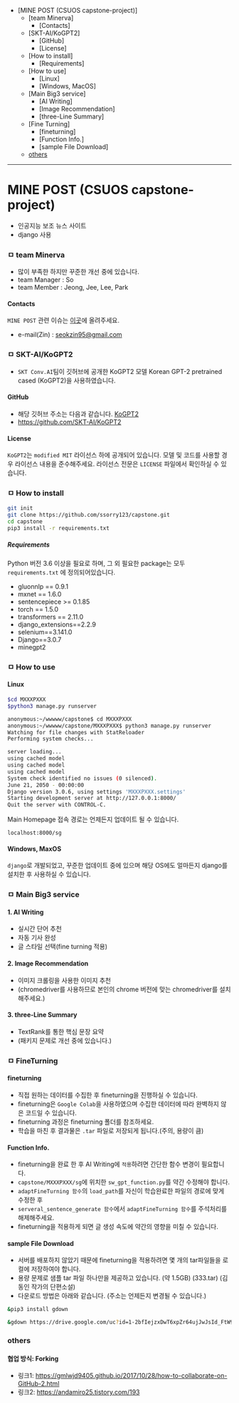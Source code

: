 

<!-- @import "[TOC]" {cmd="toc" depthFrom=1 depthTo=6 orderedList=false} -->

<!-- code_chunk_output -->

- [MINE POST (CSUOS capstone-project)]
  - [team Minerva]
    - [Contacts]
  - [SKT-AI/KoGPT2]
    - [GitHub]
    - [License]
  - [How to install]
    - [Requirements]
  - [How to use]
    - [Linux]
    - [Windows, MacOS]
  - [Main Big3 service]
    - [AI Writing]
    - [Image Recommendation]
    - [three-Line Summary]
  - [Fine Turning]
    - [fineturning]
    - [Function Info.]
    - [sample File Download]
  - [others]()
  

<!-- /code_chunk_output -->

---

# MINE POST (CSUOS capstone-project)
* 인공지능 보조 뉴스 사이트
* django 사용



### ㅁ team Minerva

* 많이 부족한 하지만 꾸준한 개선 중에 있습니다.
* team Manager : So
* team Member : Jeong, Jee, Lee, Park 

#### Contacts

`MINE POST` 관련 이슈는 [이곳](https://github.com/ssorry123/capstone/issues)에 올려주세요.
* e-mail(Zin) : seokzin95@gmail.com



### ㅁ SKT-AI/KoGPT2

* `SKT Conv.AI`팀이 깃허브에 공개한 KoGPT2 모델 Korean GPT-2 pretrained cased (KoGPT2)을 사용하였습니다.

#### GitHub
* 해당 깃허브 주소는 다음과 같습니다. [KoGPT2](https://github.com/SKT-AI/KoGPT2)
* https://github.com/SKT-AI/KoGPT2

#### License
`KoGPT2`는 `modified MIT` 라이선스 하에 공개되어 있습니다. 모델 및 코드를 사용할 경우 라이선스 내용을 준수해주세요. 라이선스 전문은 `LICENSE` 파일에서 확인하실 수 있습니다.



### ㅁ How to install

```sh
git init
git clone https://github.com/ssorry123/capstone.git
cd capstone
pip3 install -r requirements.txt
```


##### Requirements

Python 버전 3.6 이상을 필요로 하며, 그 외 필요한 package는 모두 `requirements.txt` 에 정의되어있습니다.


* gluonnlp == 0.9.1
* mxnet == 1.6.0
* sentencepiece >= 0.1.85
* torch == 1.5.0
* transformers == 2.11.0
* django_extensions==2.2.9
* selenium==3.141.0
* Django==3.0.7
* minegpt2





### ㅁ How to use

####  Linux

```sh
$cd MXXXPXXX
$python3 manage.py runserver
```

```sh
anonymous:~/wwwww/capstone$ cd MXXXPXXX
anonymous:~/wwwww/capstone/MXXXPXXX$ python3 manage.py runserver
Watching for file changes with StatReloader
Performing system checks...

server loading...
using cached model
using cached model
using cached model
System check identified no issues (0 silenced).
June 21, 2050 - 00:00:00
Django version 3.0.6, using settings 'MXXXPXXX.settings'
Starting development server at http://127.0.0.1:8000/
Quit the server with CONTROL-C.

```

Main Homepage 접속 경로는 언제든지 업데이트 될 수 있습니다.
```
localhost:8000/sg
```

#### Windows, MaxOS
`django`로 개발되었고, 꾸준한 업데이트 중에 있으며 해당 OS에도 얼마든지 django를 설치한 후 사용하실 수 있습니다.





### ㅁ Main Big3 service

#### 1. AI Writing
- 실시간 단어 추천
- 자동 기사 완성
- 글 스타일 선택(fine turning 적용)

#### 2. Image Recommendation
- 이미지 크롤링을 사용한 이미지 추천
- (chromedriver를 사용하므로 본인의 chrome 버전에 맞는 chromedriver를 설치해주세요.)

#### 3. three-Line Summary
- TextRank를 통한 핵심 문장 요약
- (패키지 문제로 개선 중에 있습니다.)






### ㅁ FineTurning
#### fineturning
- 직접 원하는 데이터를 수집한 후 fineturning을 진행하실 수 있습니다.
- fineturning은 `Google Colab`을 사용하였으며 수집한 데이터에 따라 완벽하지 않은 코드일 수 있습니다.
- fineturning 과정은 fineturning 폴더를 참조하세요.
- 학습을 마친 후 결과물은 `.tar` 파일로 저장되게 됩니다.(주의, 용량이 큼)

#### Function Info.
- fineturning을 완료 한 후 AI Writing에 `적용`하려면 간단한 함수 변경이 필요합니다.
- `capstone/MXXXPXXX/sg`에 위치한 `sw_gpt_function.py`를 약간 수정해야 합니다.
- `adaptFineTurning 함수`의 `load_path`를 자신이 학습완료한 파일의 경로에 맞게 수정한 후
- `serveral_sentence_generate 함수`에서 `adaptFineTurning 함수`를 주석처리를 해제해주세요.
- fineturning을 적용하게 되면 글 생성 속도에 약간의 영향을 미칠 수 있습니다.

#### sample File Download
- 서버를 배포하지 않았기 때문에 fineturning을 적용하려면 몇 개의 tar파일들을 로컬에 저장하여야 합니다.
- 용량 문제로 샘플 tar 파일 하나만을 제공하고 있습니다. (약 1.5GB) (333.tar) (김동인 작가의 단편소설)
- 다운로드 방법은 아래와 같습니다. (주소는 언제든지 변경될 수 있습니다.)

```sh
&pip3 install gdown

&gdown https://drive.google.com/uc?id=1-2bfIejzxDwT6xpZr64ujJwJsId_FtW9

```





### others

#### 협업 방식: Forking
- 링크1: <https://gmlwjd9405.github.io/2017/10/28/how-to-collaborate-on-GitHub-2.html>
- 링크2: <https://andamiro25.tistory.com/193>



